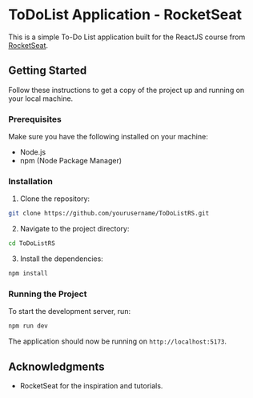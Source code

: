 # ToDoList Application - RocketSeat

This is a simple To-Do List application built for the ReactJS course from [RocketSeat](https://rocketseat.com.br).

## Getting Started

Follow these instructions to get a copy of the project up and running on your local machine.

### Prerequisites

Make sure you have the following installed on your machine:
- Node.js
- npm (Node Package Manager)

### Installation

1. Clone the repository:
  ```bash
  git clone https://github.com/yourusername/ToDoListRS.git
  ```
2. Navigate to the project directory:
  ```bash
  cd ToDoListRS
  ```
3. Install the dependencies:
  ```bash
  npm install
  ```

### Running the Project

To start the development server, run:
```bash
npm run dev
```

The application should now be running on `http://localhost:5173`.

## Acknowledgments

- RocketSeat for the inspiration and tutorials.
